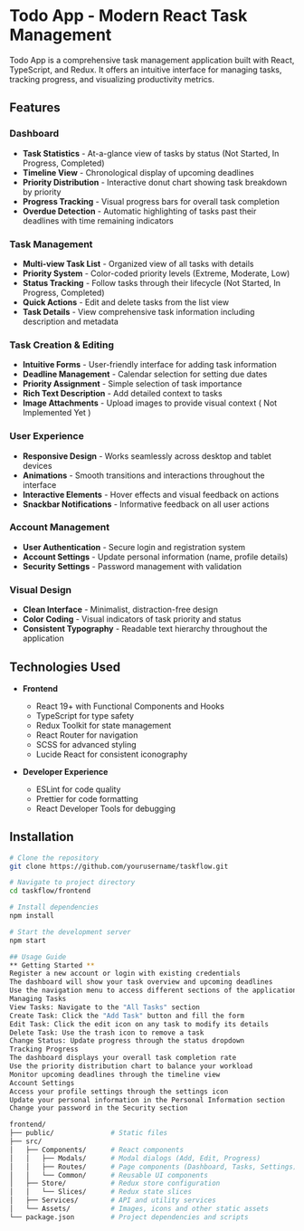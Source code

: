 # Todo App - Modern React Task Management

Todo App is a comprehensive task management application built with React, TypeScript, and Redux. It offers an intuitive interface for managing tasks, tracking progress, and visualizing productivity metrics.

## Features

### Dashboard
- **Task Statistics** - At-a-glance view of tasks by status (Not Started, In Progress, Completed)
- **Timeline View** - Chronological display of upcoming deadlines
- **Priority Distribution** - Interactive donut chart showing task breakdown by priority
- **Progress Tracking** - Visual progress bars for overall task completion
- **Overdue Detection** - Automatic highlighting of tasks past their deadlines with time remaining indicators

### Task Management
- **Multi-view Task List** - Organized view of all tasks with details
- **Priority System** - Color-coded priority levels (Extreme, Moderate, Low)
- **Status Tracking** - Follow tasks through their lifecycle (Not Started, In Progress, Completed)
- **Quick Actions** - Edit and delete tasks from the list view
- **Task Details** - View comprehensive task information including description and metadata

### Task Creation & Editing
- **Intuitive Forms** - User-friendly interface for adding task information
- **Deadline Management** - Calendar selection for setting due dates
- **Priority Assignment** - Simple selection of task importance
- **Rich Text Description** - Add detailed context to tasks
- **Image Attachments** - Upload images to provide visual context ( Not Implemented Yet )

### User Experience
- **Responsive Design** - Works seamlessly across desktop and tablet devices
- **Animations** - Smooth transitions and interactions throughout the interface
- **Interactive Elements** - Hover effects and visual feedback on actions
- **Snackbar Notifications** - Informative feedback on all user actions

### Account Management
- **User Authentication** - Secure login and registration system
- **Account Settings** - Update personal information (name, profile details)
- **Security Settings** - Password management with validation

### Visual Design
- **Clean Interface** - Minimalist, distraction-free design
- **Color Coding** - Visual indicators of task priority and status
- **Consistent Typography** - Readable text hierarchy throughout the application

## Technologies Used

- **Frontend**
  - React 19+ with Functional Components and Hooks
  - TypeScript for type safety
  - Redux Toolkit for state management
  - React Router for navigation
  - SCSS for advanced styling
  - Lucide React for consistent iconography

- **Developer Experience**
  - ESLint for code quality
  - Prettier for code formatting
  - React Developer Tools for debugging

## Installation

```bash
# Clone the repository
git clone https://github.com/yourusername/taskflow.git

# Navigate to project directory
cd taskflow/frontend

# Install dependencies
npm install

# Start the development server
npm start

## Usage Guide
** Getting Started **
Register a new account or login with existing credentials
The dashboard will show your task overview and upcoming deadlines
Use the navigation menu to access different sections of the application
Managing Tasks
View Tasks: Navigate to the "All Tasks" section
Create Task: Click the "Add Task" button and fill the form
Edit Task: Click the edit icon on any task to modify its details
Delete Task: Use the trash icon to remove a task
Change Status: Update progress through the status dropdown
Tracking Progress
The dashboard displays your overall task completion rate
Use the priority distribution chart to balance your workload
Monitor upcoming deadlines through the timeline view
Account Settings
Access your profile settings through the settings icon
Update your personal information in the Personal Information section
Change your password in the Security section

frontend/
├── public/              # Static files
├── src/
│   ├── Components/      # React components
│   │   ├── Modals/      # Modal dialogs (Add, Edit, Progress)
│   │   ├── Routes/      # Page components (Dashboard, Tasks, Settings)
│   │   └── Common/      # Reusable UI components
│   ├── Store/           # Redux store configuration
│   │   └── Slices/      # Redux state slices
│   ├── Services/        # API and utility services
│   └── Assets/          # Images, icons and other static assets
└── package.json         # Project dependencies and scripts

